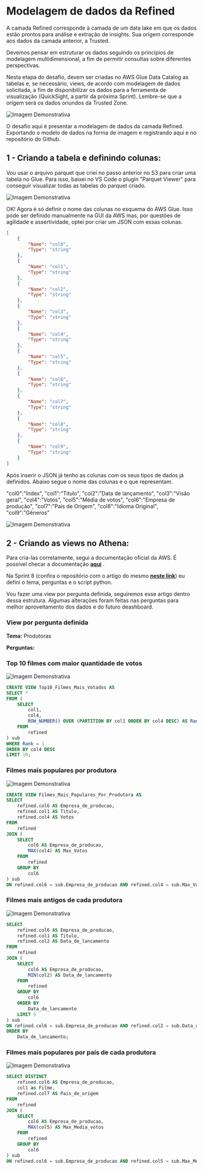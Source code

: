 # Modelagem de dados da Refined

A camada Refined corresponde à camada de um data lake em que os dados estão prontos para análise e extração de insights. Sua origem corresponde aos dados da camada anterior, a Trusted.

Devemos pensar em estruturar os dados seguindo os princípios de modelagem multidimensional, a fim de permitir consultas sobre diferentes perspectivas.

Nesta etapa do desafio, devem ser criadas no AWS Glue Data Catalog  as tabelas e, se necessário, views,  de acordo com modelagem de dados solicitada, a fim de disponibilizar os dados para a ferramenta de visualização (QuickSight, a partir da próxima Sprint). Lembre-se que a origem será os dados oriundos da Trusted Zone.

![Imagem Demonstrativa](img/refined.png)

O desafio aqui é presentar a modelagem de dados da camada Refined. Exportando o modelo de dados na forma de imagem e registrando aqui e no repositório do Github.

## 1 - Criando a tabela e definindo colunas:

Vou usar o arquivo parquet que criei no passo anterior no S3 para criar uma tabela no Glue.
Para isso, baixei no VS Code o plugin "Parquet Viewer" para conseguir visualizar todas as tabelas do parquet criado.

![Imagem Demonstrativa](img/parquet_viewer.png)


OK! Agora é só definir o nome das colunas no esquema do AWS Glue.
Isso pode ser definido manualmente na GUI da AWS mas, por questões de agilidade e assertividade, optei por criar um JSON com essas colunas.


```json
[
    {
        "Name": "col0",
        "Type": "string"
    },
    {
        "Name": "col1",
        "Type": "string"
    },
    {
        "Name": "col2",
        "Type": "string"
    },
    {
        "Name": "col3",
        "Type": "string"
    },
    {
        "Name": "col4",
        "Type": "string"
    },
    {
        "Name": "col5",
        "Type": "string"
    },
    {
        "Name": "col6",
        "Type": "string"
    },
    {
        "Name": "col7",
        "Type": "string"
    },
    {
        "Name": "col8",
        "Type": "string"
    },
    {
        "Name": "col9",
        "Type": "string"
    }
]
```

Após inserir o JSON já tenho as colunas com os seus tipos de dados já definidos. 
Abaixo segue o nome das colunas e o que representam.

"col0":"Index",
"col1":"Titulo",
"col2":"Data de lançamento",
"col3":"Visão geral",
"col4":"Votos",
"col5":"Média de votos",
"col6":"Empresa de produção",
"col7":"País de Origem",
"col8":"Idioma Original",
"col9":"Gêneros"

![Imagem Demonstrativa](img/schema.png)

## 2 - Criando as views no Athena:

Para cria-las corretamente, segui a documentação oficial da AWS.
É possível checar a documentação __[aqui](https://docs.aws.amazon.com/athena/latest/ug/views.html#creating-views/)__ .

Na Sprint 8 (confira o repositório com o artigo do mesmo __[neste link](https://docs.aws.amazon.com/athena/latest/ug/views.html#creating-views/)__) eu defini o tema, perguntas e o script python.

Vou fazer uma view por pergunta definida, seguiremos esse artigo dentro dessa estrutura.
Algumas alterações foram feitas nas perguntas para melhor aproveitamento dos dados e do futuro deashboard.

### View por pergunta definida

**Tema:** Produtoras

**Perguntas:** 

### Top 10 filmes com maior quantidade de votos

![Imagem Demonstrativa](img/votos.png)

```sql
CREATE VIEW Top10_Filmes_Mais_Votados AS
SELECT *
FROM (
    SELECT
        col1,
        col4,
        ROW_NUMBER() OVER (PARTITION BY col1 ORDER BY col4 DESC) AS Rank
    FROM
        refined
) sub
WHERE Rank = 1
ORDER BY col4 DESC
LIMIT 10;
```

### Filmes mais populares por produtora

![Imagem Demonstrativa](img/produtora.png)

```sql
CREATE VIEW Filmes_Mais_Populares_Por_Produtora AS
SELECT
    refined.col6 AS Empresa_de_producao,
    refined.col1 AS Titulo,
    refined.col4 AS Votos
FROM
    refined
JOIN (
    SELECT
        col6 AS Empresa_de_producao,
        MAX(col4) AS Max_Votos
    FROM
        refined
    GROUP BY
        col6
) sub
ON refined.col6 = sub.Empresa_de_producao AND refined.col4 = sub.Max_Votos;
```

### Filmes mais antigos de cada produtora

![Imagem Demonstrativa](img/antigo.png)

```sql
SELECT
    refined.col6 AS Empresa_de_producao,
    refined.col1 AS Titulo,
    refined.col2 AS Data_de_lancamento
FROM
    refined
JOIN (
    SELECT
        col6 AS Empresa_de_producao,
        MIN(col2) AS Data_de_lancamento
    FROM
        refined
    GROUP BY
        col6
    ORDER BY
        Data_de_lancamento
    LIMIT 5
) sub
ON refined.col6 = sub.Empresa_de_producao AND refined.col2 = sub.Data_de_lancamento
ORDER BY
    Data_de_lancamento;
```


### Filmes mais populares por país de cada produtora

![Imagem Demonstrativa](img/pais.png)

```sql
SELECT DISTINCT
    refined.col6 AS Empresa_de_producao,
    col1 as Filme,
    refined.col7 AS Pais_de_origem
FROM
    refined
JOIN (
    SELECT
        col6 AS Empresa_de_producao,
        MAX(col5) AS Max_Media_votos
    FROM
        refined
    GROUP BY
        col6
) sub
ON refined.col6 = sub.Empresa_de_producao AND refined.col5 = sub.Max_Media_votos;
```

